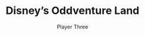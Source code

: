 ---
title: 'Disney’s Oddventure Land'
author: Player Three
project_image_path: '/images/gallery/disney-s-oddventure-land.jpeg'
external_url: 'http://games.disney.co.uk/disney-xd/oddventure-land'
---